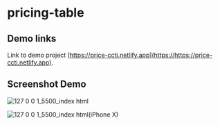 # pricing-table

## Demo links
Link to demo project [https://price-ccti.netlify.app](https://https://price-ccti.netlify.app).

## Screenshot Demo

![127 0 0 1_5500_index html](https://user-images.githubusercontent.com/66668114/130866963-c0e71e15-c529-425a-815b-e481c434d17b.png)

![127 0 0 1_5500_index html(iPhone X)](https://user-images.githubusercontent.com/66668114/130866970-e525bc92-ae5f-4ee6-938c-1a16cb59027b.png)




